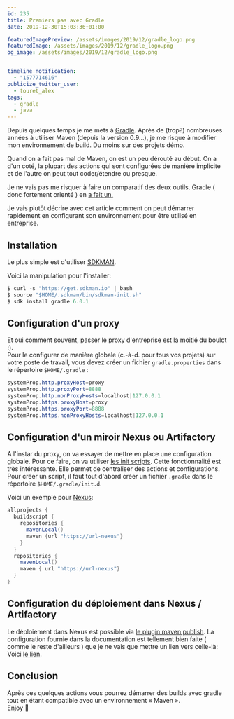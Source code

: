 ```yaml
---
id: 235
title: Premiers pas avec Gradle
date: 2019-12-30T15:03:36+01:00

featuredImagePreview: /assets/images/2019/12/gradle_logo.png
featuredImage: /assets/images/2019/12/gradle_logo.png
og_image: /assets/images/2019/12/gradle_logo.png


timeline_notification:
  - "1577714616"
publicize_twitter_user:
  - touret_alex
tags:
  - gradle
  - java
---
```



Depuis quelques temps je me mets à [Gradle](https://gradle.org/). Après de (trop?) nombreuses années à utiliser Maven (depuis la version 0.9&#8230;), je me risque à modifier mon environnement de build. Du moins sur des projets démo.

Quand on a fait pas mal de Maven, on est un peu dérouté au début. On a d'un coté, la plupart des actions qui sont configurées de manière implicite et de l'autre on peut tout coder/étendre ou presque.

Je ne vais pas me risquer à faire un comparatif des deux outils. Gradle ( donc fortement orienté ) en [a fait un.](https://gradle.org/maven-vs-gradle/)

Je vais plutôt décrire avec cet article comment on peut démarrer rapidement en configurant son environnement pour être utilisé en entreprise.

## Installation

Le plus simple est d'utiliser [SDKMAN](https://sdkman.io).

Voici la manipulation pour l'installer:

```java
$ curl -s "https://get.sdkman.io" | bash
$ source "$HOME/.sdkman/bin/sdkman-init.sh"
$ sdk install gradle 6.0.1
```


## Configuration d'un proxy

Et oui comment souvent, passer le proxy d'entreprise est la moitié du boulot :).  
Pour le configurer de manière globale (c.-à-d. pour tous vos projets) sur votre poste de travail, vous devez créer un fichier `gradle.properties` dans le répertoire `$HOME/.gradle` :

```java
systemProp.http.proxyHost=proxy
systemProp.http.proxyPort=8888
systemProp.http.nonProxyHosts=localhost|127.0.0.1
systemProp.https.proxyHost=proxy
systemProp.https.proxyPort=8888
systemProp.https.nonProxyHosts=localhost|127.0.0.1
```


## Configuration d'un miroir Nexus ou Artifactory

A l'instar du proxy, on va essayer de mettre en place une configuration globale. Pour ce faire, on va utiliser [les init scripts](https://docs.gradle.org/current/userguide/init_scripts.html). Cette fonctionnalité est très intéressante. Elle permet de centraliser des actions et configurations.  
Pour créer un script, il faut tout d'abord créer un fichier `.gradle` dans le répertoire `$HOME/.gradle/init.d`.  
  
Voici un exemple pour [Nexus](https://fr.sonatype.com/nexus-repository-sonatype):

```java
allprojects { 
  buildscript { 
    repositories {
      mavenLocal() 
      maven {url "https://url-nexus"} 
    }
  }
  repositories { 
    mavenLocal()
    maven { url "https://url-nexus"}
  }
}
```


## Configuration du déploiement dans Nexus / Artifactory

Le déploiement dans Nexus est possible via [le plugin maven publish](https://docs.gradle.org/current/userguide/publishing_maven.html). La configuration fournie dans la documentation est tellement bien faite ( comme le reste d'ailleurs ) que je ne vais que mettre un lien vers celle-là:  
Voici [le lien](https://docs.gradle.org/current/userguide/publishing_maven.html#publishing_maven:complete_example).

## Conclusion

Après ces quelques actions vous pourrez démarrer des builds avec gradle tout en étant compatible avec un environnement « Maven ».  
Enjoy 🙂